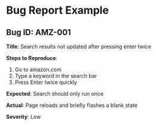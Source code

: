 # Bug Report Example

## Bug ID: AMZ-001
**Title**: Search results not updated after pressing enter twice

**Steps to Reproduce**:
1. Go to amazon.com
2. Type a keyword in the search bar
3. Press Enter twice quickly

**Expected**: Search should only run once

**Actual**: Page reloads and briefly flashes a blank state

**Severity**: Low
